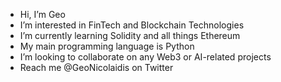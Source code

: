 - Hi, I’m Geo
- I’m interested in FinTech and Blockchain Technologies
- I’m currently learning Solidity and all things Ethereum
- My main programming language is Python
- I’m looking to collaborate on any Web3 or AI-related projects
- Reach me @GeoNicolaidis on Twitter
